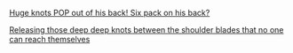 [Huge knots POP out of his back! Six pack on his back?](https://www.youtube.com/shorts/CzhAUsjLtAc)

[Releasing those deep deep knots between the shoulder blades that no one can reach themselves](https://www.youtube.com/shorts/LyPBl4GZ4Ws)